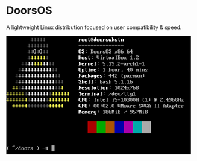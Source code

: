 # DoorsOS

A lightweight Linux distribution focused on user compatibility & speed.

![img](./fetch.png)
